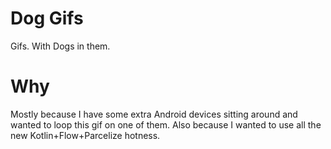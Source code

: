 # Dog Gifs

Gifs.  With Dogs in them.

# Why

Mostly because I have some extra Android devices sitting around and wanted to loop this gif on one of them.  Also because I wanted to use all the new Kotlin+Flow+Parcelize hotness.

